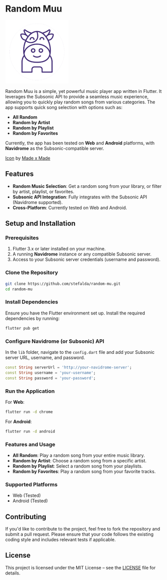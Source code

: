 # Random Muu

<img src="./assets/icon_round.png" alt="App Icon" width="200" height="200">

Random Muu is a simple, yet powerful music player app written in Flutter. It
leverages the Subsonic API to provide a seamless music experience, allowing you
to quickly play random songs from various categories. The app supports quick
song selection with options such as:

- **All Random**
- **Random by Artist**
- **Random by Playlist**
- **Random by Favorites**

Currently, the app has been tested on **Web** and **Android** platforms, with
**Navidrome** as the Subsonic-compatible server.

[Icon](https://thenounproject.com/icon/cow-7450755/) by
[Made x Made](https://thenounproject.com/creator/christian933/)

## Features

- **Random Music Selection**: Get a random song from your library, or filter by
  artist, playlist, or favorites.
- **Subsonic API Integration**: Fully integrates with the Subsonic API
  (Navidrome supported).
- **Cross-Platform**: Currently tested on Web and Android.

## Setup and Installation

### Prerequisites

1. Flutter 3.x or later installed on your machine.
2. A running **Navidrome** instance or any compatible Subsonic server.
3. Access to your Subsonic server credentials (username and password).

### Clone the Repository

```bash
git clone https://github.com/stefalda/random-mu.git
cd random-mu
```

### Install Dependencies

Ensure you have the Flutter environment set up. Install the required
dependencies by running:

```bash
flutter pub get
```

### Configure Navidrome (or Subsonic) API

In the `lib` folder, navigate to the `config.dart` file and add your Subsonic
server URL, username, and password.

```dart
const String serverUrl = 'http://your-navidrome-server';
const String username = 'your-username';
const String password = 'your-password';
```

### Run the Application

For **Web**:

```bash
flutter run -d chrome
```

For **Android**:

```bash
flutter run -d android
```

### Features and Usage

- **All Random**: Play a random song from your entire music library.
- **Random by Artist**: Choose a random song from a specific artist.
- **Random by Playlist**: Select a random song from your playlists.
- **Random by Favorites**: Play a random song from your favorite tracks.

### Supported Platforms

- Web (Tested)
- Android (Tested)

## Contributing

If you'd like to contribute to the project, feel free to fork the repository and
submit a pull request. Please ensure that your code follows the existing coding
style and includes relevant tests if applicable.

## License

This project is licensed under the MIT License – see the [LICENSE](LICENSE) file
for details.
